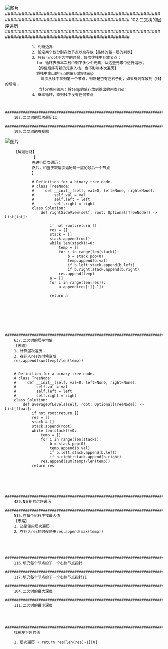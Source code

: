 ![图片](https://user-images.githubusercontent.com/38878365/188391854-a6d551ba-aeef-4772-8f42-db50d4c47338.png)
        #####################################################################################################
        102.二叉树的层序遍历
        #####################################################################################################
        
                1、判断边界
                2、设定两个栈分别存放节点以及存放【最终的每一层的列表】
                3、只有当root不为空的时候，每次往栈中存放节点；
                  for 循环表示本次栈中剩下多少个元素，从这些元素中进行遍历；
                  【即使后序有新的元素入栈，也不影响本次遍历】
                  将栈中拿出的节点的值存放到temp
                    每次从栈中拿到第一个节点，判断是否有左右子树，如果有则存放到【栈】的后端；
                   当for循环结束；将temp的值存放到输出的列表res；
                4、继续循环，直到栈中没有任何节点


        #####################################################################################################
        107.二叉树的层次遍历II
        #####################################################################################################
        199.二叉树的右视图
        
![图片](https://user-images.githubusercontent.com/38878365/188400585-b0ac791a-6caa-4f6f-9b99-0828315296fb.png)
        
        【解题思路】
                【
                先进行层次遍历：
                然后，相当于取层次遍历每一层的最后一个节点
                】
                
                # Definition for a binary tree node.
                # class TreeNode:
                #     def __init__(self, val=0, left=None, right=None):
                #         self.val = val
                #         self.left = left
                #         self.right = right
                class Solution:
                    def rightSideView(self, root: Optional[TreeNode]) -> List[int]:

                        if not root:return []
                        res = []
                        stack = []
                        stack.append(root)
                        while len(stack)!=0:
                            temp = []
                            for i in range(len(stack)):
                                b = stack.pop(0)
                                temp.append(b.val)
                                if b.left:stack.append(b.left)
                                if b.right:stack.append(b.right)
                            res.append(temp)
                        a = []
                        for i in range(len(res)):
                            a.append(res[i][-1])

                        return a
        
        
        
        
        
        
        
        #####################################################################################################
        637.二叉树的层平均值
        【思路】
        1、计算层次遍历；
        2、在存入res的时候变成
        res.append(sum(temp)/len(temp))
        
        
        # Definition for a binary tree node.
        # class TreeNode:
        #     def __init__(self, val=0, left=None, right=None):
        #         self.val = val
        #         self.left = left
        #         self.right = right
        class Solution:
            def averageOfLevels(self, root: Optional[TreeNode]) -> List[float]:
                if not root:return []
                res = []
                stack = []
                stack.append(root)
                while len(stack)!=0:
                    temp = []
                    for i in range(len(stack)):
                        b = stack.pop(0)
                        temp.append(b.val)
                        if b.left:stack.append(b.left)
                        if b.right:stack.append(b.right)
                    res.append(sum(temp)/len(temp))
                return res        
        
        
        
         
        
        ##################################################################################################### 
        429.N叉树的层序遍历
        ##################################################################################################### 
        515.在每个树行中找最大值
        【思路】
        1、还是使用层次遍历
        2、在存入res的时候使用res.append(max(temp))
        
        
        
        
        #####################################################################################################
        116.填充每个节点的下一个右侧节点指针
         #####################################################################################################
        117.填充每个节点的下一个右侧节点指针II
         #####################################################################################################
        104.二叉树的最大深度
         #####################################################################################################
        111.二叉树的最小深度    
        
        
        
        #####################################################################################################
        找树左下角的值
        
        1、层次遍历 + return res[len(res)-1][0]

